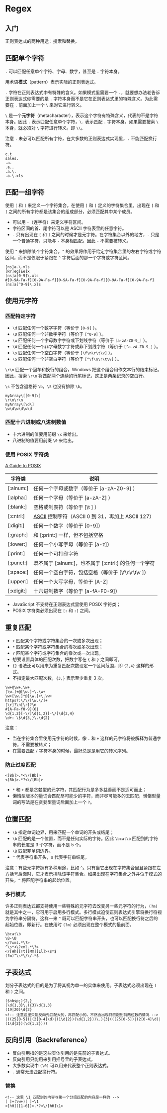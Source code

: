 # Regex

## 入门

正则表达式的两种用途：搜索和替换。

## 匹配单个字符

`.` 可以匹配任意单个字符、字母、数字，甚至是 `.` 字符本身。

用术语**模式**（pattern）表示实际的正则表达式。

`.` 字符在正则表达式中有特殊的含义。如果模式里需要一个 `.`，就要想办法老告诉正则表达式你需要的是 `.` 字符本身而不是它在正则表达式里的特殊含义。为此需要在 `.` 前面加上一个 `\` 来对它进行转义。

`\` 是一个**元字符**（metacharacter），表示这个字符有特殊含义，代表的不是字符本身。因此 `.` 表示匹配任意单个字符，`\.` 表示匹配 `.` 字符本身。如果需要搜索 `\` 本身，就必须对 `\` 字符进行转义。即 `\\`。

注意 `.` 未必可以匹配所有字符，在大多数的正则表达式实现里，`.` 不能匹配换行符。

```regex
c.t
sales.
.a.
.a..
.a.\.
.a.\.xls
```

## 匹配一组字符

使用 `[` 和 `]` 来定义一个字符集合。在使用 `[` 和 `]` 定义的字符集合里，出现在 `[` 和 `]` 之间的所有字符都是该集合的组成部分，必须匹配其中某个成员。

- 可以用 `-`（连字符）来定义字符区间。
- 字符区间的首、尾字符可以是 ASCII 字符表里的任意字符。
- `-` 只有出现在 `[` 和 `]` 之间的时候才是元字符。在字符集合以外的地方，`-` 只是一个普通字符，只能与 `-` 本身相匹配。因此 `-` 不需要被转义。

使用 `^` 来排除某个字符集合。`^` 的效果将作用于给定字符集合里的左右字符或字符区间，而不是仅限于紧跟在 `^` 字符后面的那一个字符或字符区间。

```regex
[ns]a.\.xls
[Rr]eg[Ee]x
[ns]a[0-9]\.xls
#[0-9A-Fa-f][0-9A-Fa-f][0-9A-Fa-f][0-9A-Fa-f][0-9A-Fa-f][0-9A-Fa-f]
[ns]a[^0-9]\.xls
```

## 使用元字符

### 匹配特定字符

- `\d` 匹配任何一个数字字符（等价于 `[0-9]` ）。
- `\D` 匹配任何一个非数字字符（等价于 `[^0-9]` ）。
- `\w` 匹配任何一个字母数字字符或下划线字符（等价于 `[a-zA-Z0-9_]` ）。
- `\W` 匹配任何一个非字母数字字符或非下划线字符（等价于 `[^a-zA-Z0-9_]` ）。
- `\s` 匹配任何一个空白字符（等价于 `[\f\n\r\t\v]` ）。
- `\S` 匹配任何一个非空白字符（等价于 `[^\f\n\r\t\v]` ）。

`\r\n` 匹配一个回车和换行的组合，Windows 把这个组合用作文本行的结束标记。因此，搜索 `\r\n` 将匹配两个连续的行尾标记，这正是两条记录的空白行。

`\s` 不包含退格符 `\b`，`\S` 也没有排除 `\b`。

```regex
myArray\[[0-9]\]
\r\n\r\n
myArray\[\d\]
\w\d\w\d\w\d
```

### 匹配十六进制或八进制数值

- 十六进制的值要用前缀 `\x` 来给出。
- 八进制的值要用前缀 `\0` 来给出。

### 使用 POSIX 字符类

[A Guide to POSIX](https://www.baeldung.com/linux/posix)

| 字符类 | 说明 |
| ------ | ------ |
| [:alnum:] | 任何一个字母或数字（等价于 [a-zA-Z0-9] ） |
| [:alpha:] | 任何一个字母（等价于 [a-zA-Z] ） |
| [:blank:] | 空格或制表符（等价于 [\t ] ） |
| [:cntrl:] | [ASCII](https://en.wikipedia.org/wiki/ASCII) 控制字符（ASCII 0 到 31，再加上 ASCII 127） |
| [:digit:] | 任何一个数字（等价于 [0-9]） |
| [:graph:] | 和 [:print:] 一样，但不包括空格 |
| [:lower:] | 任何一个小写字母（等价于 [a-z]） |
| [:print:] | 任何一个可打印字符 |
| [:punct:] | 既不属于 [:alnum:]，也不属于 [:cntrl:] 的任何一个字符 |
| [:space:] | 任何一个空白字符，包括空格（等价于 [\f\n\r\t\v ]） |
| [:upper:] | 任何一个大写字母，等价于 [A-Z] |
| [:xdigit:] | 十六进制数字（等价于 [a-fA-F0-9]） |

- JavaScript 不支持在正则表达式里使用 POSIX 字符类；
- POSIX 字符类必须出现在 `[:` 和 `:]` 之间。

## 重复匹配

- `+` 匹配某个字符或字符集合的一次或多次出现；
- `*` 匹配某个字符或字符集合的零次或多次出现；
- `?` 匹配某个字符或字符集合的零次或一次出现。
- 想要设置具体的匹配次数，把数字写在 `{` 和 `}` 之间即可。
- `{}` 语法还可以用来为重复匹配次数设定一个区间范围，即 `{2,4}` 这样的形式。
- 不指定最大匹配次数，`{3,}` 表示至少重复 3 次。

```regex
\w+@\w+.\w+
[\w.]+@[\w.]+\.\w+
\w+[\w.]*@[\w.]+\.\w+
https?:\/\/[\w.\/]+
[\r]?\n[\r]?\n
#[A-Fa-f0-9]{6}
\d{1,2}[-\/]\d{1,2}[-\/]\d{2,4}
\d+: \$\d{3,}\.\d{2}
```

注意：

- 当在字符集合里使用元字符的时候，像 `.` 和 `+` 这样的元字符将被解释为普通字符，不需要被转义；
- 在需要匹配 `/` 字符本身的时候，最好总是是用它的转义序列。

### 防止过度匹配

```regex
<[Bb]>.*<\/[Bb]>
<[Bb]>.*?<\/[Bb]>
```

- `*` 和 `+` 都是贪婪型的元字符，其匹配行为是多多益善而不是适可而止；
- 懒惰型版本的量词会匹配尽可能少的字符，而非尽可能多的去匹配，懒惰型量词的写法是在贪婪型量词后面加上一个 `?`。

## 位置匹配

- `\b` 指定单词边界，用来匹配一个单词的开头或结尾；
- `\b` 匹配的是一个位置，而不是任何实际的字符。因此 `\bcat\b` 匹配到的字符串的长度是 3 个字符，而不是 5 个。
- `\B` 匹配非单词边界。
- `^` 代表字符串开头，`$` 代表字符串结尾。

注意：有些元字符拥有多种用途，比如 `^`。只有当它出现在字符集合里且紧跟在左方括号后面时，它才表示排除该字符集合。如果出现在字符集合之外并位于模式的开头，`^` 将匹配字符串的起始位置。

### 多行模式

许多正则表达式都支持使用一些特殊的元字符去改变另一些元字符的行为，`(?m)` 就是其中之一，它可用于启用多行模式。多行模式迫使正则表达式引擎将换行符视为字符串分隔符，这样一来 `^` 既可以匹配字符串开头，也可以匹配换行符之后的起始位置，即新行。在使用时 `(?m)` 必须出现在整个模式的最前面。

```regex
\bcat\b
\B-\B
</?xml.*\?>
^\s*<\?xml.*\?>
</[Hh][Tt][Mm][Ll]>\s*$
(?m)^\s*\/\/.*$
```

## 子表达式

划分子表达式的目的是为了将其视为单一的实体来使用。子表达式必须出现在 `(` 和 `)` 之间。

```regex
($nbsp;){2,}
(\d{1,3}\.){3}\d{1,3}
(19|20)\d{2}
<!-- 注意这里只能反向先匹配大的，再匹配小的。不然会出现只匹配到前两位数的情况 -->
(((25[0-5])|(2[0-4]\d)|(1\d{2})(\d{1,2}))\.){3}(((25[0-5])|(2[0-4]\d)|(1\d{2})(\d{1,2})))
```

## 反向引用（Backreference）

- 反向引用指的是这些实体引用的是先前的子表达式。
- 反向引用只能用来引用括号里的子表达式。
- 大多数实现中 `(\0)` 可以用来代表整个正则表达式。
- `.` 通常无法匹配换行符。

### 替换

```regex
<!-- 这里 \1 匹配到的内容与第一个分组匹配的内容是一样的 -->
[ ]+(\w+)[ ]+\1
<[hH]([1-6])>.*?<\/[hH]\1>
```
